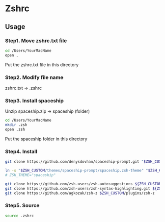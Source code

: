 # Zshrc

## Usage

### Step1. Move zshrc.txt file
```zsh
cd /Users/YourMacName
open .
```
Put the zshrc.txt file in this directory

### Step2. Modify file name
zshrc.txt -> .zshrc

### Step3. Install spaceship
Unzip spaceship.zip -> spaceship (folder)
```zsh
cd /Users/YourMacName
mkdir .zsh
open .zsh
```
Put the spaceship folder in this directory
### Step4. Install
```zsh
git clone https://github.com/denysdovhan/spaceship-prompt.git "$ZSH_CUSTOM/themes/spaceship-prompt" --depth=1

ln -s "$ZSH_CUSTOM/themes/spaceship-prompt/spaceship.zsh-theme" "$ZSH_CUSTOM/themes/spaceship.zsh-theme"
# ZSH_THEME="spaceship"
```
```zsh
git clone https://github.com/zsh-users/zsh-autosuggestions ${ZSH_CUSTOM:-~/.oh-my-zsh/custom}/plugins/zsh-autosuggestions
git clone https://github.com/zsh-users/zsh-syntax-highlighting.git ${ZSH_CUSTOM:-~/.oh-my-zsh/custom}/plugins/zsh-syntax-highlighting
git clone https://github.com/agkozak/zsh-z $ZSH_CUSTOM/plugins/zsh-z
```
### Step5. Source
```zsh
source .zshrc
```

